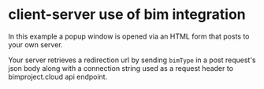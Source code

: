 # client-server use of bim integration

In this example a popup window is opened via an HTML form that posts to your own server.

Your server retrieves a redirection url by sending `bimType` in a post request's json body along with a connection string used as a request header to bimproject.cloud api endpoint.
